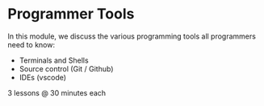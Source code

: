 # Programmer Tools

In this module, we discuss the various programming tools all programmers need to know:
- Terminals and Shells
- Source control (Git / Github)
- IDEs (vscode)

3 lessons @ 30 minutes each